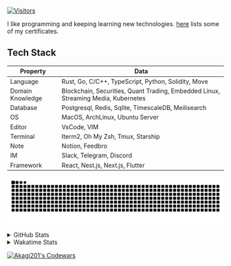 <!-- markdownlint-disable MD041 MD010 MD033 -->
[![Visitors](https://api.visitorbadge.io/api/daily?path=Akagi201%2FAkagi201&label=Visitors%20Today&countColor=%2337d67a)](https://visitorbadge.io/status?path=Akagi201%2FAkagi201)

I like programming and keeping learning new technologies. [here](https://github.com/Akagi201/blockchain) lists some of my certificates.

## Tech Stack

| Property         	| Data                                                                               	|
|------------------	|------------------------------------------------------------------------------------	|
| Language         	| Rust, Go, C/C++, TypeScript, Python, Solidity, Move                                 |
| Domain Knowledge 	| Blockchain, Securities, Quant Trading, Embedded Linux, Streaming Media, Kubernetes 	|
| Database         	| Postgresql, Redis, Sqlite, TimescaleDB, Meilisearch                                 |
| OS               	| MacOS, ArchLinux, Ubuntu Server                                                     |
| Editor           	| VsCode, VIM                                                                        	|
| Terminal          | Iterm2, Oh My Zsh, Tmux, Starship                                                   |
| Note             	| Notion, Feedbro                                                                    	|
| IM               	| Slack, Telegram, Discord                                                            |
| Framework         | React, Nest.js, Next.js, Flutter                                                   	|

[![github contribution grid snake animation](https://raw.githubusercontent.com/Akagi201/Akagi201/output/github-contribution-grid-snake.svg#gh-light-mode-only)](https://github.com/Akagi201)

<details>
<summary>GitHub Stats</summary>
  <a href="https://github.com/Akagi201"><img alt="Profile Detail" src="https://raw.githubusercontent.com/Akagi201/Akagi201/master/profile-summary-card-output/dracula/0-profile-details.svg" /></a>
  <a href="https://github.com/Akagi201"><img alt="Github Stats" src="https://raw.githubusercontent.com/Akagi201/Akagi201/master/profile-summary-card-output/dracula/3-stats.svg" /></a>
  <a href="https://github.com/Akagi201"><img alt="Lang By Commits" src="https://raw.githubusercontent.com/Akagi201/Akagi201/master/profile-summary-card-output/dracula/2-most-commit-language.svg" /></a>
</details>

<details>
<summary>Wakatime Stats</summary>
<br>

<!--START_SECTION:waka-->
![Code Time](http://img.shields.io/badge/Code%20Time-620%20hrs%2056%20mins-blue)

**I'm a Night 🦉** 

```text
🌞 Morning    22 commits     █░░░░░░░░░░░░░░░░░░░░░░░░   6.32% 
🌆 Daytime    89 commits     ██████░░░░░░░░░░░░░░░░░░░   25.57% 
🌃 Evening    157 commits    ███████████░░░░░░░░░░░░░░   45.11% 
🌙 Night      80 commits     █████░░░░░░░░░░░░░░░░░░░░   22.99%

```
📅 **I'm Most Productive on Tuesday** 

```text
Monday       49 commits     ███░░░░░░░░░░░░░░░░░░░░░░   14.08% 
Tuesday      71 commits     █████░░░░░░░░░░░░░░░░░░░░   20.4% 
Wednesday    36 commits     ██░░░░░░░░░░░░░░░░░░░░░░░   10.34% 
Thursday     43 commits     ███░░░░░░░░░░░░░░░░░░░░░░   12.36% 
Friday       53 commits     ███░░░░░░░░░░░░░░░░░░░░░░   15.23% 
Saturday     51 commits     ███░░░░░░░░░░░░░░░░░░░░░░   14.66% 
Sunday       45 commits     ███░░░░░░░░░░░░░░░░░░░░░░   12.93%

```


📊 **This Week I Spent My Time On** 

```text
⌚︎ Time Zone: Asia/Shanghai

💬 Programming Languages: 
Rust                     9 hrs 28 mins       ███████████░░░░░░░░░░░░░░   47.11% 
sh                       6 hrs 56 mins       ████████░░░░░░░░░░░░░░░░░   34.5% 
Other                    1 hr                █░░░░░░░░░░░░░░░░░░░░░░░░   4.99% 
Markdown                 45 mins             █░░░░░░░░░░░░░░░░░░░░░░░░   3.79% 
TOML                     18 mins             ░░░░░░░░░░░░░░░░░░░░░░░░░   1.56%

🔥 Editors: 
VS Code                  12 hrs 10 mins      ███████████████░░░░░░░░░░   60.52% 
Zsh                      6 hrs 56 mins       ████████░░░░░░░░░░░░░░░░░   34.5% 
Google Calendar          1 hr                █░░░░░░░░░░░░░░░░░░░░░░░░   4.97%

💻 Operating System: 
Linux                    11 hrs 15 mins      ██████████████░░░░░░░░░░░   55.99% 
Mac                      7 hrs 50 mins       █████████░░░░░░░░░░░░░░░░   39.03% 
Unknown OS               1 hr                █░░░░░░░░░░░░░░░░░░░░░░░░   4.97%

```

**I Mostly Code in Go** 

```text
Go                       37 repos            ███████████░░░░░░░░░░░░░░   46.25% 
Rust                     15 repos            ████░░░░░░░░░░░░░░░░░░░░░   18.75% 
TypeScript               8 repos             ██░░░░░░░░░░░░░░░░░░░░░░░   10.0% 
JavaScript               7 repos             ██░░░░░░░░░░░░░░░░░░░░░░░   8.75% 
HTML                     2 repos             ░░░░░░░░░░░░░░░░░░░░░░░░░   2.5%

```



 Last Updated on 11/12/2022 15:34:40 UTC
<!--END_SECTION:waka-->

</details>

<a href="https://www.codewars.com/users/Akagi201"><img alt="Akagi201's Codewars" src="https://www.codewars.com/users/Akagi201/badges/small"></a>
